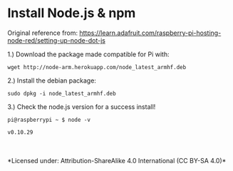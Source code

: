 # Install Node.js & npm

Original reference from: https://learn.adafruit.com/raspberry-pi-hosting-node-red/setting-up-node-dot-js

1.) Download the package made compatible for Pi with:

`wget http://node-arm.herokuapp.com/node_latest_armhf.deb`

2.) Install the debian package:

`sudo dpkg -i node_latest_armhf.deb`

3.) Check the node.js version for a success install!

```
pi@raspberrypi ~ $ node -v

v0.10.29
```

<br>
<br>
*Licensed under: Attribution-ShareAlike 4.0 International (CC BY-SA 4.0)*
